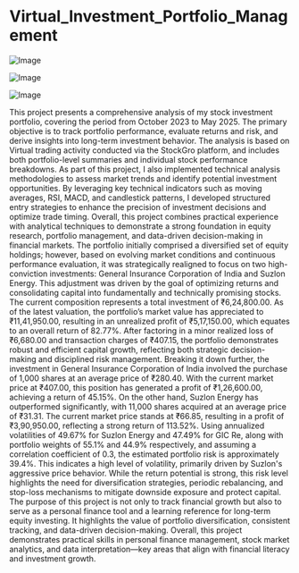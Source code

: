 # Virtual_Investment_Portfolio_Management
![Image](https://github.com/user-attachments/assets/ee4394ec-47e8-4d7b-b2f5-e3a41ab3daeb)

![Image](https://github.com/user-attachments/assets/fb83e510-e045-42aa-a964-4319e4eb789e)

![Image](https://github.com/user-attachments/assets/cdf372ab-ddeb-481f-8051-e6b915ec34d7)

This project presents a comprehensive analysis of my stock investment portfolio, covering the period from October 2023 to May 2025. The primary objective is to track portfolio performance, evaluate returns and risk, and derive insights into long-term investment behavior. The analysis is based on Virtual trading activity conducted via the StockGro platform, and includes both portfolio-level summaries and individual stock performance breakdowns.
As part of this project, I also implemented technical analysis methodologies to assess market trends and identify potential investment opportunities. By leveraging key technical indicators such as moving averages, RSI, MACD, and candlestick patterns, I developed structured entry strategies to enhance the precision of investment decisions and optimize trade timing.
Overall, this project combines practical experience with analytical techniques to demonstrate a strong foundation in equity research, portfolio management, and data-driven decision-making in financial markets.
The portfolio initially comprised a diversified set of equity holdings; however, based on evolving market conditions and continuous performance evaluation, it was strategically realigned to focus on two high-conviction investments: General Insurance Corporation of India and Suzlon Energy. This adjustment was driven by the goal of optimizing returns and consolidating capital into fundamentally and technically promising stocks.
The current composition represents a total investment of ₹6,24,800.00. As of the latest valuation, the portfolio’s market value has appreciated to ₹11,41,950.00, resulting in an unrealized profit of ₹5,17,150.00, which equates to an overall return of 82.77%. After factoring in a minor realized loss of ₹6,680.00 and transaction charges of ₹407.15, the portfolio demonstrates robust and efficient capital growth, reflecting both strategic decision-making and disciplined risk management.
Breaking it down further, the investment in General Insurance Corporation of India involved the purchase of 1,000 shares at an average price of ₹280.40. With the current market price at ₹407.00, this position has generated a profit of ₹1,26,600.00, achieving a return of 45.15%. On the other hand, Suzlon Energy has outperformed significantly, with 11,000 shares acquired at an average price of ₹31.31. The current market price stands at ₹66.85, resulting in a profit of ₹3,90,950.00, reflecting a strong return of 113.52%.
Using annualized volatilities of 49.67% for Suzlon Energy and 47.49% for GIC Re, along with portfolio weights of 55.1% and 44.9% respectively, and assuming a correlation coefficient of 0.3, the estimated portfolio risk is approximately 39.4%. This indicates a high level of volatility, primarily driven by Suzlon's aggressive price behavior. While the return potential is strong, this risk level highlights the need for diversification strategies, periodic rebalancing, and stop-loss mechanisms to mitigate downside exposure and protect capital.
The purpose of this project is not only to track financial growth but also to serve as a personal finance tool and a learning reference for long-term equity investing. It highlights the value of portfolio diversification, consistent tracking, and data-driven decision-making.
Overall, this project demonstrates practical skills in personal finance management, stock market analytics, and data interpretation—key areas that align with financial literacy and investment growth.
